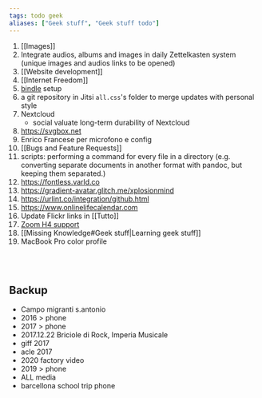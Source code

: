 ```yaml
---
tags: todo geek
aliases: ["Geek stuff", "Geek stuff todo"]
---
```

1. [[Images]]
1. Integrate audios, albums and images in daily Zettelkasten system (unique images and audios links to be opened)
1. [[Website development]]
1. [[Internet Freedom]]
1. [bindle](https://github.com/xwmx/bindle) setup
1.  a git repository in Jitsi `all.css`'s folder to merge updates with personal style
1. Nextcloud
	- social valuate long-term durability of Nextcloud
1. <https://svgbox.net>
1. Enrico Francese per microfono e config
1. [[Bugs and Feature Requests]]
1. scripts: performing a command for every file in a directory (e.g. converting separate documents in another format with pandoc, but keeping them separated.)
1. https://fontless.varld.co
2. https://gradient-avatar.glitch.me/xplosionmind
3. https://urlint.co/integration/github.html
4. https://www.onlinelifecalendar.com
5. Update Flickr links in [[Tutto]]
1. [Zoom H4 support](https://zoomcorp.com "Zoom official website")
1. [[Missing Knowledge#Geek stuff|Learning geek stuff]]
1. MacBook Pro color profile

<br />
<br />

## Backup

- Campo migranti s.antonio
- 2016 \> phone
- 2017 \> phone
- 2017.12.22 Briciole di Rock, Imperia Musicale
- giff 2017
- acle 2017
- 2020 factory video
- 2019 \> phone
- ALL media
- barcellona school trip phone
